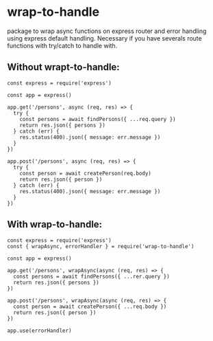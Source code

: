 # wrap-to-handle

package to wrap async functions on express router and error handling using express default handling.
Necessary if you have severals route functions with try/catch to handle with.

## Without wrapt-to-handle: 

```
const express = require('express')

const app = express()

app.get('/persons', async (req, res) => {
  try {
    const persons = await findPersons({ ...req.query })
    return res.json({ persons })
  } catch (err) {
    res.status(400).json({ message: err.message })
  }
})

app.post('/persons', async (req, res) => {
  try {
    const person = await createPerson(req.body)
    return res.json({ person })
  } catch (err) {
    res.status(400).json({ message: err.message })
  }
})
```

## With wrap-to-handle:
```
const express = require('express')
const { wrapAsync, errorHandler } = require('wrap-to-handle')

const app = express()

app.get('/persons', wrapAsync(async (req, res) => {
  const persons = await findPersons({ ...rer.query })
  return res.json({ persons })
})

app.post('/persons', wrapAsync(async (req, res) => {
  const person = await createPerson({ ...req.body })
  return res.json({ person })
})

app.use(errorHandler)
```